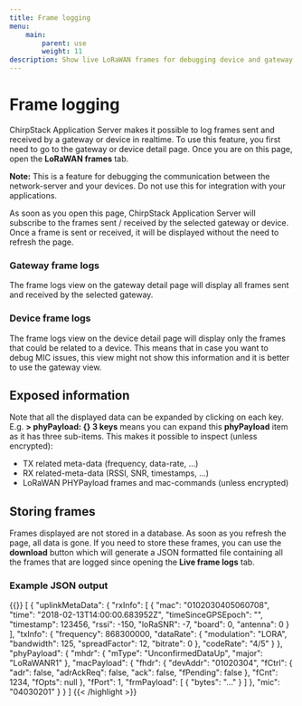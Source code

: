 ```yaml
---
title: Frame logging
menu:
    main:
        parent: use
        weight: 11
description: Show live LoRaWAN frames for debugging device and gateway behavior.
---
```


# Frame logging

ChirpStack Application Server makes it possible to log frames sent and received by a gateway
or device in realtime. To use this feature, you first need to go to the gateway
or device detail page. Once you are on this page, open the **LoRaWAN frames**
tab.

**Note:** This is a feature for debugging the communication between the
network-server and your devices. Do not use this for integration with your
applications.

As soon as you open this page, ChirpStack Application Server will subscribe to the frames
sent / received by the selected gateway or device. Once a frame is sent or
received, it will be displayed without the need to refresh the page.

### Gateway frame logs

The frame logs view on the gateway detail page will display all frames sent
and received by the selected gateway.

### Device frame logs

The frame logs view on the device detail page will display only the frames
that could be related to a device. This means that in case you want to debug
MIC issues, this view might not show this information and it is better to use
the gateway view.

## Exposed information

Note that all the displayed data can be expanded by clicking on each key.
E.g. **> phyPayload: {} 3 keys** means you can expand this **phyPayload**
item as it has three sub-items. This makes it possible to inspect
(unless encrypted):

* TX related meta-data (frequency, data-rate, ...)
* RX related-meta-data (RSSI, SNR, timestamps, ...)
* LoRaWAN PHYPayload frames and mac-commands (unless encrypted)

## Storing frames

Frames displayed are not stored in a database. As soon as you refresh the page,
all data is gone.
If you need to store these frames, you can use the **download** button which
will generate a JSON formatted file containing all the frames that are
logged since opening the **Live frame logs** tab.

### Example JSON output

{{<highlight json>}}
[
    {
        "uplinkMetaData": {
            "rxInfo": [
                {
                    "mac": "0102030405060708",
                    "time": "2018-02-13T14:00:00.683952Z",
                    "timeSinceGPSEpoch": "",
                    "timestamp": 123456,
                    "rssi": -150,
                    "loRaSNR": -7,
                    "board": 0,
                    "antenna": 0
                }
            ],
            "txInfo": {
                "frequency": 868300000,
                "dataRate": {
                    "modulation": "LORA",
                    "bandwidth": 125,
                    "spreadFactor": 12,
                    "bitrate": 0
                },
                "codeRate": "4/5"
            }
        },
        "phyPayload": {
            "mhdr": {
                "mType": "UnconfirmedDataUp",
                "major": "LoRaWANR1"
            },
            "macPayload": {
                "fhdr": {
                    "devAddr": "01020304",
                    "fCtrl": {
                        "adr": false,
                        "adrAckReq": false,
                        "ack": false,
                        "fPending": false
                    },
                    "fCnt": 1234,
                    "fOpts": null
                },
                "fPort": 1,
                "frmPayload": [
                    {
                        "bytes": "..."
                    }
                ]
            },
            "mic": "04030201"
        }
    }
]
{{< /highlight >}}
